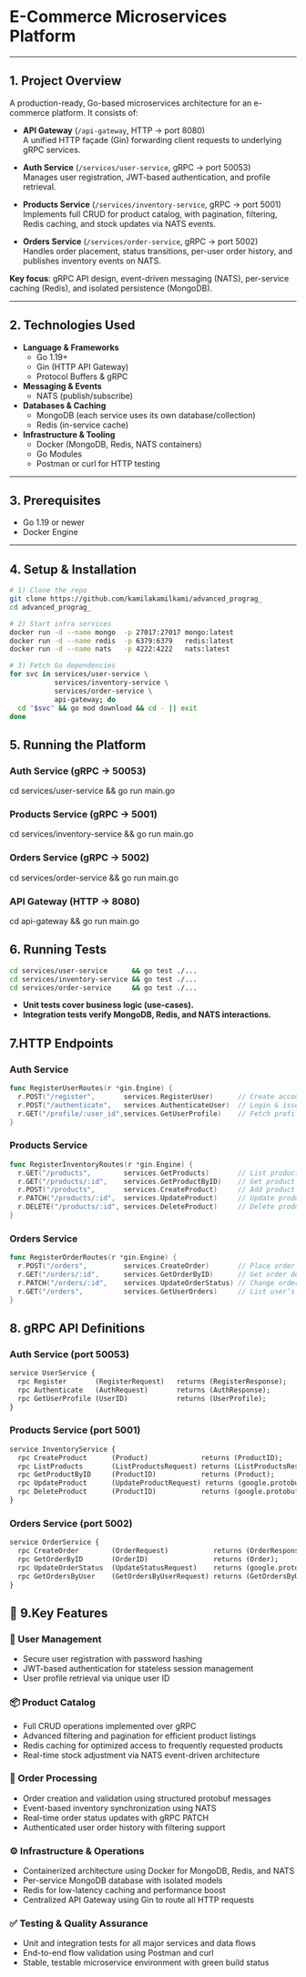 # E-Commerce Microservices Platform

---

## 1. Project Overview  
A production-ready, Go-based microservices architecture for an e-commerce platform. It consists of:

- **API Gateway** (`/api-gateway`, HTTP → port 8080)  
  A unified HTTP façade (Gin) forwarding client requests to underlying gRPC services.

- **Auth Service** (`/services/user-service`, gRPC → port 50053)  
  Manages user registration, JWT-based authentication, and profile retrieval.

- **Products Service** (`/services/inventory-service`, gRPC → port 5001)  
  Implements full CRUD for product catalog, with pagination, filtering, Redis caching, and stock updates via NATS events.

- **Orders Service** (`/services/order-service`, gRPC → port 5002)  
  Handles order placement, status transitions, per-user order history, and publishes inventory events on NATS.

**Key focus**: gRPC API design, event-driven messaging (NATS), per-service caching (Redis), and isolated persistence (MongoDB).

---

## 2. Technologies Used  
- **Language & Frameworks**  
  - Go 1.19+  
  - Gin (HTTP API Gateway)  
  - Protocol Buffers & gRPC  
- **Messaging & Events**  
  - NATS (publish/subscribe)  
- **Databases & Caching**  
  - MongoDB (each service uses its own database/collection)  
  - Redis (in-service cache)  
- **Infrastructure & Tooling**  
  - Docker (MongoDB, Redis, NATS containers)  
  - Go Modules  
  - Postman or curl for HTTP testing  

---

## 3. Prerequisites  
- Go 1.19 or newer  
- Docker Engine  

---

## 4. Setup & Installation  

```bash
# 1) Clone the repo  
git clone https://github.com/kamilakamilkami/advanced_prograg_  
cd advanced_prograg_

# 2) Start infra services  
docker run -d --name mongo  -p 27017:27017 mongo:latest  
docker run -d --name redis  -p 6379:6379   redis:latest  
docker run -d --name nats   -p 4222:4222   nats:latest  

# 3) Fetch Go dependencies  
for svc in services/user-service \
           services/inventory-service \
           services/order-service \
           api-gateway; do
  cd "$svc" && go mod download && cd - || exit
done
```
## 5. Running the Platform

### Auth Service (gRPC → 50053)
cd services/user-service && go run main.go

### Products Service (gRPC → 5001)
cd services/inventory-service && go run main.go

### Orders Service (gRPC → 5002)
cd services/order-service && go run main.go

### API Gateway (HTTP → 8080)
cd api-gateway && go run main.go

## 6. Running Tests
```bash
cd services/user-service      && go test ./...
cd services/inventory-service && go test ./...
cd services/order-service     && go test ./...
```
 - **Unit tests cover business logic (use-cases).**
- **Integration tests verify MongoDB, Redis, and NATS interactions.**

## 7.HTTP Endpoints
### Auth Service 
```go
func RegisterUserRoutes(r *gin.Engine) {
  r.POST("/register",       services.RegisterUser)      // Create account
  r.POST("/authenticate",   services.AuthenticateUser)  // Login & issue JWT
  r.GET("/profile/:user_id",services.GetUserProfile)    // Fetch profile
}

```

### Products Service 
```go
func RegisterInventoryRoutes(r *gin.Engine) {
  r.GET("/products",        services.GetProducts)       // List products
  r.GET("/products/:id",    services.GetProductByID)    // Get product by ID
  r.POST("/products",       services.CreateProduct)     // Add product
  r.PATCH("/products/:id",  services.UpdateProduct)     // Update product
  r.DELETE("/products/:id", services.DeleteProduct)     // Delete product
}

```

### Orders Service
```go
func RegisterOrderRoutes(r *gin.Engine) {
  r.POST("/orders",         services.CreateOrder)       // Place order
  r.GET("/orders/:id",      services.GetOrderByID)      // Get order details
  r.PATCH("/orders/:id",    services.UpdateOrderStatus) // Change order status
  r.GET("/orders",          services.GetUserOrders)     // List user’s orders
}
```
## 8. gRPC API Definitions
### Auth Service (port 50053)
```protobuf
service UserService {
  rpc Register       (RegisterRequest)   returns (RegisterResponse);
  rpc Authenticate   (AuthRequest)       returns (AuthResponse);
  rpc GetUserProfile (UserID)            returns (UserProfile);
}

```

### Products Service (port 5001)
```protobuf
service InventoryService {
  rpc CreateProduct      (Product)             returns (ProductID);
  rpc ListProducts       (ListProductsRequest) returns (ListProductsResponse);
  rpc GetProductByID     (ProductID)           returns (Product);
  rpc UpdateProduct      (UpdateProductRequest) returns (google.protobuf.Empty);
  rpc DeleteProduct      (ProductID)           returns (google.protobuf.Empty);
}

```

### Orders Service (port 5002)
```protobuf
service OrderService {
  rpc CreateOrder        (OrderRequest)           returns (OrderResponse);
  rpc GetOrderByID       (OrderID)                returns (Order);
  rpc UpdateOrderStatus  (UpdateStatusRequest)    returns (google.protobuf.Empty);
  rpc GetOrdersByUser    (GetOrdersByUserRequest) returns (GetOrdersByUserResponse);
}
```
## 🔑 9.Key Features

### 👤 User Management
- Secure user registration with password hashing
- JWT-based authentication for stateless session management
- User profile retrieval via unique user ID

### 📦 Product Catalog
- Full CRUD operations implemented over gRPC
- Advanced filtering and pagination for efficient product listings
- Redis caching for optimized access to frequently requested products
- Real-time stock adjustment via NATS event-driven architecture

### 🛒 Order Processing
- Order creation and validation using structured protobuf messages
- Event-based inventory synchronization using NATS
- Real-time order status updates with gRPC PATCH
- Authenticated user order history with filtering support

### ⚙️ Infrastructure & Operations
- Containerized architecture using Docker for MongoDB, Redis, and NATS
- Per-service MongoDB database with isolated models
- Redis for low-latency caching and performance boost
- Centralized API Gateway using Gin to route all HTTP requests

### ✅ Testing & Quality Assurance
- Unit and integration tests for all major services and data flows
- End-to-end flow validation using Postman and curl
- Stable, testable microservice environment with green build status


